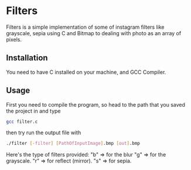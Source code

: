# Filters
Filters is a simple implementation of some of instagram filters like grayscale, sepia using C and Bitmap to dealing with photo as an array of pixels.

## Installation
You need to have C installed on your machine, and GCC Compiler.
## Usage
First you need to compile the program, so head to the path that you saved the project in and type
```bash
gcc filter.c
```
then try run the output file with 
```bash
./filter [-filter] [PathOfInputImage].bmp [out].bmp
```
Here's the type of filters provided: 
"b" => for the blur
"g" => for the grayscale.
"r" => for reflect (mirror).
"s" => for sepia.
